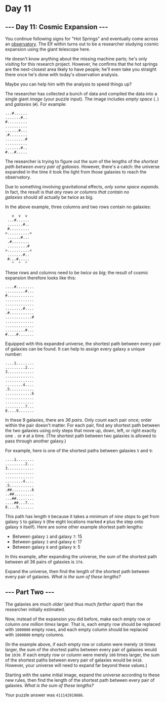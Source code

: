 # Day 11

## --- Day 11: Cosmic Expansion ---

You continue following signs for "Hot Springs" and eventually come across
an [observatory](https://en.wikipedia.org/wiki/Observatory). The Elf within
turns out to be a researcher studying cosmic expansion using the giant
telescope here.

He doesn't know anything about the missing machine parts; he's only visiting
for this research project. However, he confirms that the hot springs are the
next-closest area likely to have people; he'll even take you straight there
once he's done with today's observation analysis.

Maybe you can help him with the analysis to speed things up?

The researcher has collected a bunch of data and compiled the data into a
single giant *image* (your puzzle input). The image includes *empty
space* (`.`) and *galaxies* (`#`). For example:

```
...#......
.......#..
#.........
..........
......#...
.#........
.........#
..........
.......#..
#...#.....
```

The researcher is trying to figure out the sum of the lengths of the *shortest
path between every pair of galaxies*. However, there's a catch: the universe
expanded in the time it took the light from those galaxies to reach the
observatory.

Due to something involving gravitational effects, *only some space expands*. In
fact, the result is that *any rows or columns that contain no galaxies* should
all actually be twice as big.

In the above example, three columns and two rows contain no galaxies:

```
   v  v  v
 ...#......
 .......#..
 #.........
>..........<
 ......#...
 .#........
 .........#
>..........<
 .......#..
 #...#.....
   ^  ^  ^
```

These rows and columns need to be *twice as big*; the result of cosmic
expansion therefore looks like this:

```
....#........
.........#...
#............
.............
.............
........#....
.#...........
............#
.............
.............
.........#...
#....#.......
```

Equipped with this expanded universe, the shortest path between every pair of
galaxies can be found. It can help to assign every galaxy a unique number:

```
....1........
.........2...
3............
.............
.............
........4....
.5...........
............6
.............
.............
.........7...
8....9.......
```

In these 9 galaxies, there are *36 pairs*. Only count each pair once; order
within the pair doesn't matter. For each pair, find any shortest path between
the two galaxies using only steps that move up, down, left, or right exactly
one `.` or `#` at a time. (The shortest path between two galaxies is allowed to
pass through another galaxy.)

For example, here is one of the shortest paths between galaxies `5` and `9`:

```
....1........
.........2...
3............
.............
.............
........4....
.5...........
.##.........6
..##.........
...##........
....##...7...
8....9.......
```

This path has length `9` because it takes a minimum of *nine steps* to get from
galaxy `5` to galaxy `9` (the eight locations marked `#` plus the step onto
galaxy `9` itself). Here are some other example shortest path lengths:

- Between galaxy `1` and galaxy `7`: 15
- Between galaxy `3` and galaxy `6`: 17
- Between galaxy `8` and galaxy `9`: 5

In this example, after expanding the universe, the sum of the shortest path
between all 36 pairs of galaxies is `374`.

Expand the universe, then find the length of the shortest path between every
pair of galaxies. *What is the sum of these lengths?*

## --- Part Two ---

The galaxies are much *older* (and thus much *farther apart*) than the
researcher initially estimated.

Now, instead of the expansion you did before, make each empty row or
column *one million times* larger. That is, each empty row should be replaced
with `1000000` empty rows, and each empty column should be replaced
with `1000000` empty columns.

(In the example above, if each empty row or column were merely `10` times
larger, the sum of the shortest paths between every pair of galaxies would
be `1030`. If each empty row or column were merely `100` times larger, the sum
of the shortest paths between every pair of galaxies would be `8410`. However,
your universe will need to expand far beyond these values.)

Starting with the same initial image, expand the universe according to these
new rules, then find the length of the shortest path between every pair of
galaxies. *What is the sum of these lengths?*

Your puzzle answer was `411142919886`.
